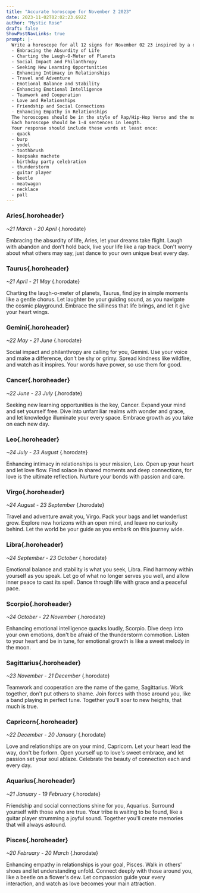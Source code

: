 ```yaml
---
title: "Accurate horoscope for November 2 2023"
date: 2023-11-02T02:02:23.692Z
author: "Mystic Rose"
draft: false
ShowPostNavLinks: true
prompt: |-
  Write a horoscope for all 12 signs for November 02 23 inspired by a different focus for each. Ensure you do not include the focus in the response:
  - Embracing the Absurdity of Life
  - Charting the Laugh-O-Meter of Planets
  - Social Impact and Philanthropy
  - Seeking New Learning Opportunities
  - Enhancing Intimacy in Relationships
  - Travel and Adventure
  - Emotional Balance and Stability
  - Enhancing Emotional Intelligence
  - Teamwork and Cooperation
  - Love and Relationships
  - Friendship and Social Connections
  - Enhancing Empathy in Relationships
  The horoscopes should be in the style of Rap/Hip-Hop Verse and the mood of dreamy
  Each horoscope should be 1-4 sentences in length.
  Your response should include these words at least once:
  - quack
  - burp
  - yodel
  - toothbrush
  - keepsake machete
  - birthday party celebration
  - thunderstorm
  - guitar player
  - beetle
  - meatwagon
  - necklace
  - pall
---
```


### Aries{.horoheader}

*~21 March - 20 April*
{.horodate}

Embracing the absurdity of life, Aries, let your dreams take flight. Laugh with abandon and don't hold back, live your life like a rap track. Don't worry about what others may say, just dance to your own unique beat every day.


### Taurus{.horoheader}

*~21 April - 21 May*
{.horodate}

Charting the laugh-o-meter of planets, Taurus, find joy in simple moments like a gentle chorus. Let laughter be your guiding sound, as you navigate the cosmic playground. Embrace the silliness that life brings, and let it give your heart wings.


### Gemini{.horoheader}

*~22 May - 21 June*
{.horodate}

Social impact and philanthropy are calling for you, Gemini. Use your voice and make a difference, don't be shy or grimy. Spread kindness like wildfire, and watch as it inspires. Your words have power, so use them for good.


### Cancer{.horoheader}

*~22 June - 23 July*
{.horodate}

Seeking new learning opportunities is the key, Cancer. Expand your mind and set yourself free. Dive into unfamiliar realms with wonder and grace, and let knowledge illuminate your every space. Embrace growth as you take on each new day.


### Leo{.horoheader}

*~24 July - 23 August*
{.horodate}

Enhancing intimacy in relationships is your mission, Leo. Open up your heart and let love flow. Find solace in shared moments and deep connections, for love is the ultimate reflection. Nurture your bonds with passion and care.


### Virgo{.horoheader}

*~24 August - 23 September*
{.horodate}

Travel and adventure await you, Virgo. Pack your bags and let wanderlust grow. Explore new horizons with an open mind, and leave no curiosity behind. Let the world be your guide as you embark on this journey wide.


### Libra{.horoheader}

*~24 September - 23 October*
{.horodate}

Emotional balance and stability is what you seek, Libra. Find harmony within yourself as you speak. Let go of what no longer serves you well, and allow inner peace to cast its spell. Dance through life with grace and a peaceful pace.


### Scorpio{.horoheader}

*~24 October - 22 November*
{.horodate}

Enhancing emotional intelligence quacks loudly, Scorpio. Dive deep into your own emotions, don't be afraid of the thunderstorm commotion. Listen to your heart and be in tune, for emotional growth is like a sweet melody in the moon.


### Sagittarius{.horoheader}

*~23 November - 21 December*
{.horodate}

Teamwork and cooperation are the name of the game, Sagittarius. Work together, don't put others to shame. Join forces with those around you, like a band playing in perfect tune. Together you'll soar to new heights, that much is true.


### Capricorn{.horoheader}

*~22 December - 20 January*
{.horodate}

Love and relationships are on your mind, Capricorn. Let your heart lead the way, don't be forlorn. Open yourself up to love's sweet embrace, and let passion set your soul ablaze. Celebrate the beauty of connection each and every day.


### Aquarius{.horoheader}

*~21 January - 19 February*
{.horodate}

Friendship and social connections shine for you, Aquarius. Surround yourself with those who are true. Your tribe is waiting to be found, like a guitar player strumming a joyful sound. Together you'll create memories that will always astound.


### Pisces{.horoheader}

*~20 February - 20 March*
{.horodate}

Enhancing empathy in relationships is your goal, Pisces. Walk in others' shoes and let understanding unfold. Connect deeply with those around you, like a beetle on a flower's dew. Let compassion guide your every interaction, and watch as love becomes your main attraction.

